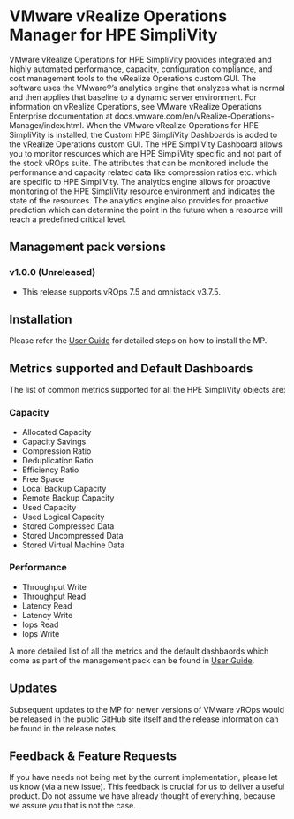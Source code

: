 # VMware vRealize Operations Manager for HPE SimpliVity

VMware vRealize Operations for HPE SimpliVity provides integrated and highly automated performance, capacity, configuration compliance, and cost management tools to the vRealize Operations custom GUI. The software uses the VMware®’s analytics engine that analyzes what is normal and then applies that baseline to a dynamic server environment. For information on vRealize Operations, see VMware vRealize Operations Enterprise documentation at docs.vmware.com/en/vRealize-Operations-Manager/index.html. When the VMware vRealize Operations for HPE SimpliVity is installed, the Custom HPE SimpliVity Dashboards is added to the vRealize Operations custom GUI. The HPE SimpliVity Dashboard allows you to monitor resources which are HPE SimpliVity specific and not part of the stock vROps suite. The attributes that can be monitored include the performance and capacity related data like compression ratios etc. which are specific to HPE SimpliVity. The analytics engine allows for proactive monitoring of the HPE SimpliVity resource environment and indicates the state of the resources. The analytics engine also provides for proactive prediction which can determine the point in the future when a resource will reach a predefined critical level.

## Management pack versions
### v1.0.0 (Unreleased)
  - This release supports vROps 7.5 and omnistack v3.7.5.

## Installation

Please refer the [User Guide](https://github.com/HewlettPackard/simplivity-vrops-plugin/blob/master/vROps%20For%20HPE%20Simplivity%20-%20User%20Guide.pdf) for detailed steps on how to install the MP.

## Metrics supported and Default Dashboards

The list of common metrics supported for all the HPE SimpliVity objects are:
  ### Capacity
  - Allocated Capacity
  - Capacity Savings
  - Compression Ratio
  - Deduplication Ratio
  - Efficiency Ratio
  - Free Space
  - Local Backup Capacity
  - Remote Backup Capacity
  - Used Capacity
  - Used Logical Capacity
  - Stored Compressed Data
  - Stored Uncompressed Data
  - Stored Virtual Machine Data

  ### Performance
  - Throughput Write
  - Throughput Read
  - Latency Read
  - Latency Write
  - Iops Read
  - Iops Write

A more detailed list of all the metrics and the default dashbaords which come as part of the management pack can be found in [User Guide](https://github.com/HewlettPackard/simplivity-vrops-plugin/blob/master/vROps%20For%20HPE%20Simplivity%20-%20User%20Guide.pdf).

## Updates
Subsequent updates to the MP for newer versions of VMware vROps would be released in the public GitHub site itself and the release information can be found in the release notes.

## Feedback & Feature Requests

If you have needs not being met by the current implementation, please let us know (via a new issue). This feedback is crucial for us to deliver a useful product. Do not assume we have already thought of everything, because we assure you that is not the case.
